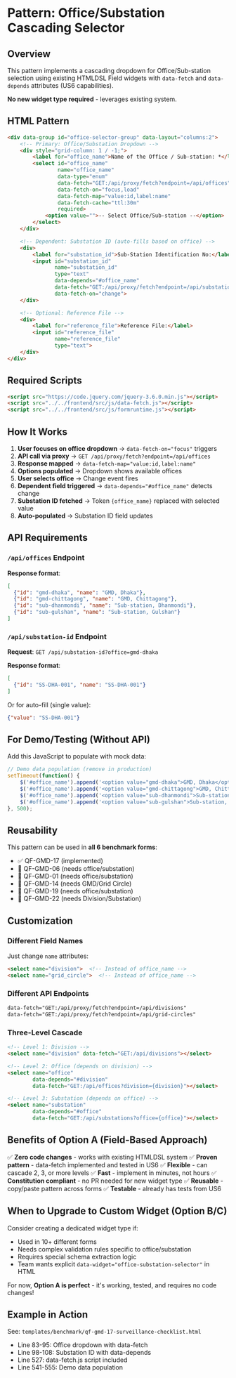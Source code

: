 # Pattern: Office/Substation Cascading Selector

## Overview

This pattern implements a cascading dropdown for Office/Sub-station selection using existing HTMLDSL Field widgets with `data-fetch` and `data-depends` attributes (US6 capabilities).

**No new widget type required** - leverages existing system.

## HTML Pattern

```html
<div data-group id="office-selector-group" data-layout="columns:2">
    <!-- Primary: Office/Substation Dropdown -->
    <div style="grid-column: 1 / -1;">
        <label for="office_name">Name of the Office / Sub-station: *</label>
        <select id="office_name"
                name="office_name"
                data-type="enum"
                data-fetch="GET:/api/proxy/fetch?endpoint=/api/offices"
                data-fetch-on="focus,load"
                data-fetch-map="value:id,label:name"
                data-fetch-cache="ttl:30m"
                required>
            <option value="">-- Select Office/Sub-station --</option>
        </select>
    </div>

    <!-- Dependent: Substation ID (auto-fills based on office) -->
    <div>
        <label for="substation_id">Sub-Station Identification No:</label>
        <input id="substation_id"
               name="substation_id"
               type="text"
               data-depends="#office_name"
               data-fetch="GET:/api/proxy/fetch?endpoint=/api/substation-id?office={office_name}"
               data-fetch-on="change">
    </div>

    <!-- Optional: Reference File -->
    <div>
        <label for="reference_file">Reference File:</label>
        <input id="reference_file"
               name="reference_file"
               type="text">
    </div>
</div>
```

## Required Scripts

```html
<script src="https://code.jquery.com/jquery-3.6.0.min.js"></script>
<script src="../../frontend/src/js/data-fetch.js"></script>
<script src="../../frontend/src/js/formruntime.js"></script>
```

## How It Works

1. **User focuses on office dropdown** → `data-fetch-on="focus"` triggers
2. **API call via proxy** → `GET /api/proxy/fetch?endpoint=/api/offices`
3. **Response mapped** → `data-fetch-map="value:id,label:name"`
4. **Options populated** → Dropdown shows available offices
5. **User selects office** → Change event fires
6. **Dependent field triggered** → `data-depends="#office_name"` detects change
7. **Substation ID fetched** → Token `{office_name}` replaced with selected value
8. **Auto-populated** → Substation ID field updates

## API Requirements

### `/api/offices` Endpoint

**Response format**:
```json
[
  {"id": "gmd-dhaka", "name": "GMD, Dhaka"},
  {"id": "gmd-chittagong", "name": "GMD, Chittagong"},
  {"id": "sub-dhanmondi", "name": "Sub-station, Dhanmondi"},
  {"id": "sub-gulshan", "name": "Sub-station, Gulshan"}
]
```

### `/api/substation-id` Endpoint

**Request**: `GET /api/substation-id?office=gmd-dhaka`

**Response format**:
```json
[
  {"id": "SS-DHA-001", "name": "SS-DHA-001"}
]
```

Or for auto-fill (single value):
```json
{"value": "SS-DHA-001"}
```

## For Demo/Testing (Without API)

Add this JavaScript to populate with mock data:

```javascript
// Demo data population (remove in production)
setTimeout(function() {
    $('#office_name').append('<option value="gmd-dhaka">GMD, Dhaka</option>');
    $('#office_name').append('<option value="gmd-chittagong">GMD, Chittagong</option>');
    $('#office_name').append('<option value="sub-dhanmondi">Sub-station, Dhanmondi</option>');
    $('#office_name').append('<option value="sub-gulshan">Sub-station, Gulshan</option>');
}, 500);
```

## Reusability

This pattern can be used in **all 6 benchmark forms**:
- ✅ QF-GMD-17 (implemented)
- 📝 QF-GMD-06 (needs office/substation)
- 📝 QF-GMD-01 (needs office/substation)
- 📝 QF-GMD-14 (needs GMD/Grid Circle)
- 📝 QF-GMD-19 (needs office/substation)
- 📝 QF-GMD-22 (needs Division/Substation)

## Customization

### Different Field Names
Just change `name` attributes:
```html
<select name="division">  <!-- Instead of office_name -->
<select name="grid_circle">  <!-- Instead of office_name -->
```

### Different API Endpoints
```html
data-fetch="GET:/api/proxy/fetch?endpoint=/api/divisions"
data-fetch="GET:/api/proxy/fetch?endpoint=/api/grid-circles"
```

### Three-Level Cascade
```html
<!-- Level 1: Division -->
<select name="division" data-fetch="GET:/api/divisions"></select>

<!-- Level 2: Office (depends on division) -->
<select name="office"
        data-depends="#division"
        data-fetch="GET:/api/offices?division={division}"></select>

<!-- Level 3: Substation (depends on office) -->
<select name="substation"
        data-depends="#office"
        data-fetch="GET:/api/substations?office={office}"></select>
```

## Benefits of Option A (Field-Based Approach)

✅ **Zero code changes** - works with existing HTMLDSL system
✅ **Proven pattern** - data-fetch implemented and tested in US6
✅ **Flexible** - can cascade 2, 3, or more levels
✅ **Fast** - implement in minutes, not hours
✅ **Constitution compliant** - no PR needed for new widget type
✅ **Reusable** - copy/paste pattern across forms
✅ **Testable** - already has tests from US6

## When to Upgrade to Custom Widget (Option B/C)

Consider creating a dedicated widget type if:
- Used in 10+ different forms
- Needs complex validation rules specific to office/substation
- Requires special schema extraction logic
- Team wants explicit `data-widget="office-substation-selector"` in HTML

For now, **Option A is perfect** - it's working, tested, and requires no code changes!

## Example in Action

See: `templates/benchmark/qf-gmd-17-surveillance-checklist.html`
- Line 83-95: Office dropdown with data-fetch
- Line 98-108: Substation ID with data-depends
- Line 527: data-fetch.js script included
- Line 541-555: Demo data population
